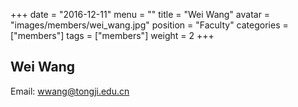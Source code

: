 +++
date = "2016-12-11"
menu = ""
title = "Wei Wang"
avatar = "images/members/wei_wang.jpg"
position = "Faculty"
categories = ["members"]
tags = ["members"]
weight = 2
+++
<br/>

## Wei Wang

Email: [wwang@tongji.edu.cn](mailto:wwang@tongji.edu.cn)

